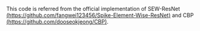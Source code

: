 This code is referred from the official implementation of SEW-ResNet [(https://github.com/fangwei123456/Spike-Element-Wise-ResNet)](https://github.com/fangwei123456/Spike-Element-Wise-ResNet) and CBP [(https://github.com/dooseokjeong/CBP)](https://github.com/dooseokjeong/CBP).
